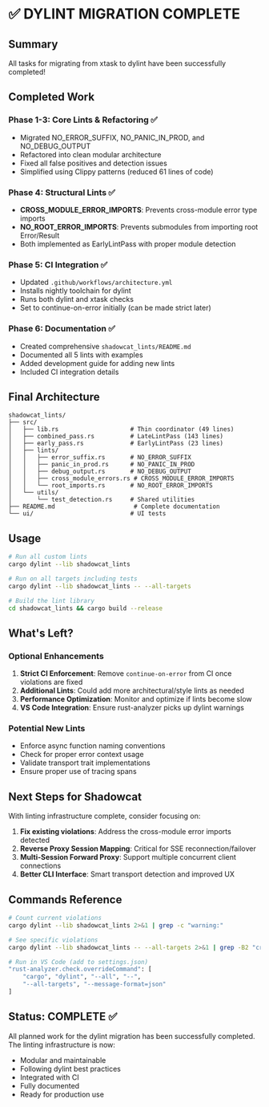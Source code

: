 # ✅ DYLINT MIGRATION COMPLETE

## Summary
All tasks for migrating from xtask to dylint have been successfully completed!

## Completed Work

### Phase 1-3: Core Lints & Refactoring ✅
- Migrated NO_ERROR_SUFFIX, NO_PANIC_IN_PROD, and NO_DEBUG_OUTPUT
- Refactored into clean modular architecture
- Fixed all false positives and detection issues
- Simplified using Clippy patterns (reduced 61 lines of code)

### Phase 4: Structural Lints ✅
- **CROSS_MODULE_ERROR_IMPORTS**: Prevents cross-module error type imports
- **NO_ROOT_ERROR_IMPORTS**: Prevents submodules from importing root Error/Result
- Both implemented as EarlyLintPass with proper module detection

### Phase 5: CI Integration ✅
- Updated `.github/workflows/architecture.yml`
- Installs nightly toolchain for dylint
- Runs both dylint and xtask checks
- Set to continue-on-error initially (can be made strict later)

### Phase 6: Documentation ✅
- Created comprehensive `shadowcat_lints/README.md`
- Documented all 5 lints with examples
- Added development guide for adding new lints
- Included CI integration details

## Final Architecture

```
shadowcat_lints/
├── src/
│   ├── lib.rs                    # Thin coordinator (49 lines)
│   ├── combined_pass.rs          # LateLintPass (143 lines)
│   ├── early_pass.rs             # EarlyLintPass (23 lines)
│   ├── lints/
│   │   ├── error_suffix.rs       # NO_ERROR_SUFFIX
│   │   ├── panic_in_prod.rs      # NO_PANIC_IN_PROD
│   │   ├── debug_output.rs       # NO_DEBUG_OUTPUT
│   │   ├── cross_module_errors.rs # CROSS_MODULE_ERROR_IMPORTS
│   │   └── root_imports.rs       # NO_ROOT_ERROR_IMPORTS
│   └── utils/
│       └── test_detection.rs     # Shared utilities
├── README.md                      # Complete documentation
└── ui/                           # UI tests
```

## Usage

```bash
# Run all custom lints
cargo dylint --lib shadowcat_lints

# Run on all targets including tests
cargo dylint --lib shadowcat_lints -- --all-targets

# Build the lint library
cd shadowcat_lints && cargo build --release
```

## What's Left?

### Optional Enhancements
1. **Strict CI Enforcement**: Remove `continue-on-error` from CI once violations are fixed
2. **Additional Lints**: Could add more architectural/style lints as needed
3. **Performance Optimization**: Monitor and optimize if lints become slow
4. **VS Code Integration**: Ensure rust-analyzer picks up dylint warnings

### Potential New Lints
- Enforce async function naming conventions
- Check for proper error context usage
- Validate transport trait implementations
- Ensure proper use of tracing spans

## Next Steps for Shadowcat

With linting infrastructure complete, consider focusing on:
1. **Fix existing violations**: Address the cross-module error imports detected
2. **Reverse Proxy Session Mapping**: Critical for SSE reconnection/failover
3. **Multi-Session Forward Proxy**: Support multiple concurrent client connections
4. **Better CLI Interface**: Smart transport detection and improved UX

## Commands Reference

```bash
# Count current violations
cargo dylint --lib shadowcat_lints 2>&1 | grep -c "warning:"

# See specific violations
cargo dylint --lib shadowcat_lints -- --all-targets 2>&1 | grep -B2 "cross-module"

# Run in VS Code (add to settings.json)
"rust-analyzer.check.overrideCommand": [
    "cargo", "dylint", "--all", "--", 
    "--all-targets", "--message-format=json"
]
```

## Status: COMPLETE ✅

All planned work for the dylint migration has been successfully completed. The linting infrastructure is now:
- Modular and maintainable
- Following dylint best practices
- Integrated with CI
- Fully documented
- Ready for production use